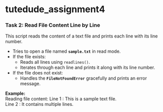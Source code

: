 # tutedude_assignment4
### Task 2: Read File Content Line by Line  
This script reads the content of a text file and prints each line with its line number.  

- Tries to open a file named **`sample.txt`** in read mode.  
- If the file exists:  
  - Reads all lines using `readlines()`.  
  - Iterates through each line and prints it along with its line number.  
- If the file does not exist:  
  - Handles the **`FileNotFoundError`** gracefully and prints an error message.  

**Example:**  
Reading file content:
Line 1 : This is a sample text file.  
Line 2 : It contains multiple lines.
